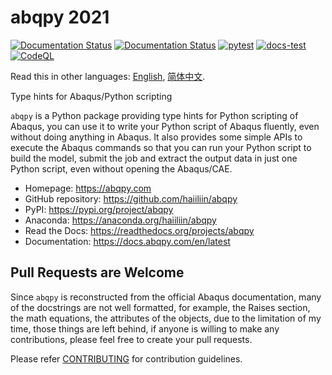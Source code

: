 # abqpy 2021

[![Documentation Status](https://img.shields.io/readthedocs/abqpy?label=docs)](https://readthedocs.org/projects/abqpy/)
[![Documentation Status](https://img.shields.io/readthedocs/abqpy-zh-cn?label=docs-zh-cn)](https://readthedocs.org/projects/abqpy-zh-cn/)
[![pytest](https://github.com/haiiliin/abqpy/actions/workflows/pytest.yml/badge.svg)](https://github.com/haiiliin/abqpy/actions/workflows/pytest.yml)
[![docs-test](https://github.com/haiiliin/abqpy/actions/workflows/docs-test.yml/badge.svg)](https://github.com/haiiliin/abqpy/actions/workflows/docs-test.yml)
[![CodeQL](https://github.com/haiiliin/abqpy/actions/workflows/codeql.yml/badge.svg)](https://github.com/haiiliin/abqpy/actions/workflows/codeql.yml)

Read this in other languages: [English](README.md), [简体中文](README-zh-cn.md).

Type hints for Abaqus/Python scripting

`abqpy` is a Python package providing type hints for Python scripting of Abaqus, you can 
use it to write your Python script of Abaqus fluently, even without doing anything in Abaqus. 
It also provides some simple APIs to execute the Abaqus commands so that you can run your 
Python script to build the model, submit the job and extract the output data in just one 
Python script, even without opening the Abaqus/CAE. 


- Homepage: https://abqpy.com
- GitHub repository: https://github.com/haiiliin/abqpy
- PyPI: https://pypi.org/project/abqpy
- Anaconda: https://anaconda.org/haiiliin/abqpy
- Read the Docs: https://readthedocs.org/projects/abqpy
- Documentation: https://docs.abqpy.com/en/latest

## Pull Requests are Welcome

Since `abqpy` is reconstructed from the official Abaqus documentation,
many of the docstrings are not well formatted, for example, the Raises section, 
the math equations, the attributes of the objects, due to the limitation of 
my time, those things are left behind, if anyone is willing to make any 
contributions, please feel free to create your pull requests.

Please refer [CONTRIBUTING](https://github.com/haiiliin/abqpy/blob/main/.github/CONTRIBUTING.md) for contribution guidelines.
